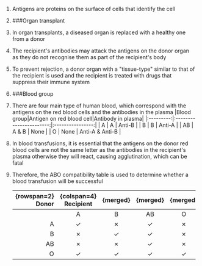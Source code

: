 1. Antigens are proteins on the surface of cells that identify the cell
2. ###Organ transplant
 1. In organ transplants, a diseased organ is replaced with a healthy one from a donor
 2. The recipient's antibodies may attack the antigens on the donor organ as they do not recognise them as part of the recipient's body
 3. To prevent rejection, a donor organ with a "tissue-type" similar to that of the recipient is used and the recipient is treated with drugs that suppress their immune system

3. ###Blood group
 1. There are four main type of human blood, which correspond with the antigens on the red blood cells and the antibodies in the plasma
       |Blood group|Antigen on red blood cell|Antibody in plasma|
       |:---------:|:-----------------------:|:----------------:|
       |     A     |            A            |      Anti-B      |
       |     B     |            B            |      Anti-A      |
       |    AB     |          A & B          |       None       |
       |     O     |          None           | Anti-A & Anti-B  |

 2. In blood transfusions, it is essential that the antigens on the donor red blood cells are not the same letter as the antibodies in the recipient's plasma otherwise they will react, causing agglutination, which can be fatal
 3. Therefore, the ABO compatibility table is used to determine whether a blood transfusion will be successful

       |{rowspan=2} Donor|{colspan=4} Recipient|{merged}|{merged}|{merged}|
       |----------------:|:-------------------:|:------:|:------:|:------:|
       |                 |          A          |   B    |   AB   |   O    |
       |                A|          ✓          |   ✗    |   ✓    |   ✗    |
       |                B|          ✗          |   ✓    |   ✓    |   ✗    |
       |               AB|          ✗          |   ✗    |   ✓    |   ✗    |
       |                O|          ✓          |   ✓    |   ✓    |   ✓    |
